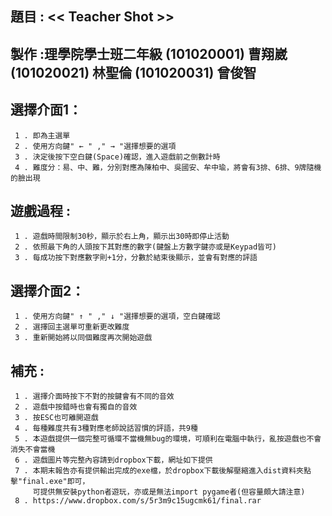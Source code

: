 
題目 : << Teacher Shot  >>
-----------------
製作 :理學院學士班二年級 (101020001) 曹翔崴(101020021) 林聖倫 (101020031) 曾俊智
-----------------

選擇介面1：
-----------------

     1 . 即為主選單
     2 . 使用方向鍵" ← " ," → "選擇想要的選項
     3 . 決定後按下空白鍵(Space)確認，進入遊戲前之倒數計時
     4 . 難度分：易、中、難，分別對應為陳柏中、吳國安、牟中瑜，將會有3排、6排、9牌隨機的臉出現

遊戲過程 :
----------------

     1 . 遊戲時間限制30秒，顯示於右上角，顯示出30時即停止活動
     2 . 依照最下角的人頭按下其對應的數字(鍵盤上方數字鍵亦或是Keypad皆可)
     3 . 每成功按下對應數字則+1分，分數於結束後顯示，並會有對應的評語

選擇介面2：
-----------------

     1 . 使用方向鍵" ↑ " ," ↓ "選擇想要的選項，空白鍵確認
     2 . 選擇回主選單可重新更改難度
     3 . 重新開始將以同個難度再次開始遊戲
     
補充 :
-----------------

     1 . 選擇介面時按下不對的按鍵會有不同的音效
     2 . 遊戲中按錯時也會有獨自的音效
     3 . 按ESC也可離開遊戲
     4 . 每種難度共有3種對應老師說話習慣的評語，共9種
     5 . 本遊戲提供一個完整可循環不當機無bug的環境，可順利在電腦中執行，亂按遊戲也不會消失不會當機
     6 . 遊戲圖片等完整內容請到dropbox下載，網址如下提供
     7 . 本期末報告亦有提供輸出完成的exe檔，於dropbox下載後解壓縮進入dist資料夾點擊"final.exe"即可，
         可提供無安裝python者遊玩，亦或是無法import pygame者(但容量頗大請注意)
     8 . https://www.dropbox.com/s/5r3m9c15ugcmk61/final.rar
     
